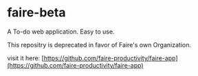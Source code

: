 # faire-beta
 A To-do web application. Easy to use.

This repositry is deprecated in favor of Faire's own Organization.

visit it here: [https://github.com/faire-productivity/faire-app](https://github.com/faire-productivity/faire-app)
